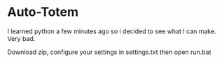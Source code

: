 # Auto-Totem
I learned python a few minutes ago so i decided to see what I can make. Very bad.

Download zip, configure your settings in settings.txt then open run.bat
